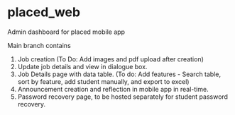# placed_web

Admin dashboard for placed mobile app

Main branch contains
1. Job creation (To Do: Add images and pdf upload after creation)
2. Update job details and view in dialogue box.
3. Job Details page with data table. (To do: Add features - Search table, sort by feature, add student manually, and export to excel)
4. Announcement creation and reflection in mobile app in real-time. 
5. Password recovery page, to be hosted separately for student password recovery.

